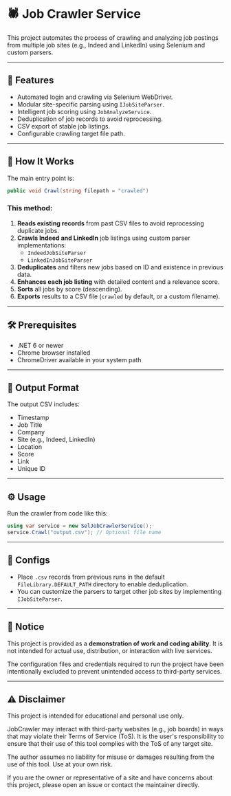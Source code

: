 # 🕷️ Job Crawler Service

This project automates the process of crawling and analyzing job postings from multiple job sites (e.g., Indeed and LinkedIn) using Selenium and custom parsers.

---

## 📌 Features

- Automated login and crawling via Selenium WebDriver.
- Modular site-specific parsing using `IJobSiteParser`.
- Intelligent job scoring using `JobAnalyzeService`.
- Deduplication of job records to avoid reprocessing.
- CSV export of stable job listings.
- Configurable crawling target file path.

---

## 🚀 How It Works

The main entry point is:

```csharp
public void Crawl(string filepath = "crawled")
```

### This method:
1. **Reads existing records** from past CSV files to avoid reprocessing duplicate jobs.
2. **Crawls Indeed and LinkedIn** job listings using custom parser implementations:
   - `IndeedJobSiteParser`
   - `LinkedInJobSiteParser`
3. **Deduplicates** and filters new jobs based on ID and existence in previous data.
4. **Enhances each job listing** with detailed content and a relevance score.
5. **Sorts** all jobs by score (descending).
6. **Exports** results to a CSV file (`crawled` by default, or a custom filename).

---

## 🛠️ Prerequisites

- .NET 6 or newer
- Chrome browser installed
- ChromeDriver available in your system path

---

## 📂 Output Format

The output CSV includes:

- Timestamp
- Job Title
- Company
- Site (e.g., Indeed, LinkedIn)
- Location
- Score
- Link
- Unique ID

---

## ⚙️ Usage

Run the crawler from code like this:

```csharp
using var service = new SelJobCrawlerService();
service.Crawl("output.csv"); // Optional file name
```

---

## 📁 Configs

- Place `.csv` records from previous runs in the default `FileLibrary.DEFAULT_PATH` directory to enable deduplication.
- You can customize the parsers to target other job sites by implementing `IJobSiteParser`.

---

## 📌 Notice

This project is provided as a **demonstration of work and coding ability**. It is not intended for actual use, distribution, or interaction with live services.

The configuration files and credentials required to run the project have been intentionally excluded to prevent unintended access to third-party services.

---

## ⚠️ Disclaimer

This project is intended for educational and personal use only.

JobCrawler may interact with third-party websites (e.g., job boards) in ways that may violate their Terms of Service (ToS). It is the user's responsibility to ensure that their use of this tool complies with the ToS of any target site.

The author assumes no liability for misuse or damages resulting from the use of this tool. Use at your own risk.

If you are the owner or representative of a site and have concerns about this project, please open an issue or contact the maintainer directly.
